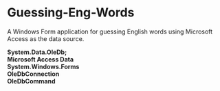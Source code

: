 # Guessing-Eng-Words
A Windows Form application for guessing English words using Microsoft Access as the data source.

**System.Data.OleDb;**  
**Microsoft Access Data**  
**System.Windows.Forms**  
**OleDbConnection**  
**OleDbCommand**  

<img src=""></img>



